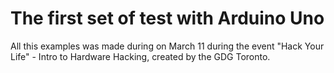 # The first set of test with Arduino Uno

All this examples was made during on March 11 during the event "Hack Your Life" - Intro to Hardware Hacking, created by the GDG Toronto. 
